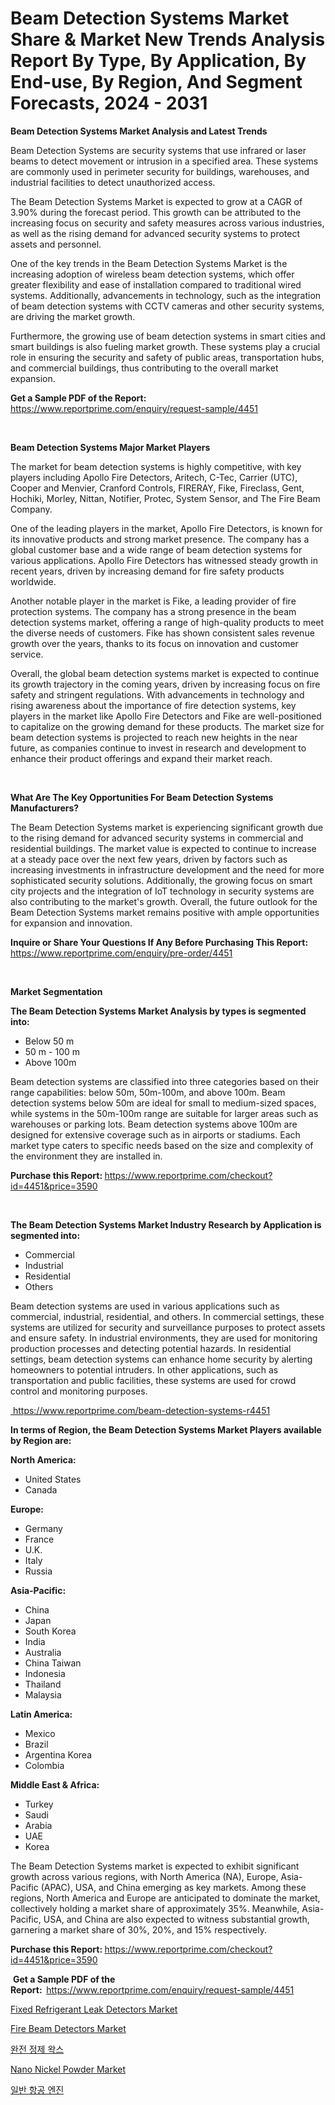 <p><h1>Beam Detection Systems Market Share & Market New Trends Analysis Report By Type, By Application, By End-use, By Region, And Segment Forecasts, 2024 - 2031</h1></p><p><strong>Beam Detection Systems Market Analysis and Latest Trends</strong></p>
<p><p>Beam Detection Systems are security systems that use infrared or laser beams to detect movement or intrusion in a specified area. These systems are commonly used in perimeter security for buildings, warehouses, and industrial facilities to detect unauthorized access.</p><p>The Beam Detection Systems Market is expected to grow at a CAGR of 3.90% during the forecast period. This growth can be attributed to the increasing focus on security and safety measures across various industries, as well as the rising demand for advanced security systems to protect assets and personnel.</p><p>One of the key trends in the Beam Detection Systems Market is the increasing adoption of wireless beam detection systems, which offer greater flexibility and ease of installation compared to traditional wired systems. Additionally, advancements in technology, such as the integration of beam detection systems with CCTV cameras and other security systems, are driving the market growth.</p><p>Furthermore, the growing use of beam detection systems in smart cities and smart buildings is also fueling market growth. These systems play a crucial role in ensuring the security and safety of public areas, transportation hubs, and commercial buildings, thus contributing to the overall market expansion.</p></p>
<p><strong>Get a Sample PDF of the Report:&nbsp;</strong> <a href="https://www.reportprime.com/enquiry/request-sample/4451">https://www.reportprime.com/enquiry/request-sample/4451</a></p>
<p>&nbsp;</p>
<p><strong>Beam Detection Systems Major Market Players</strong></p>
<p><p>The market for beam detection systems is highly competitive, with key players including Apollo Fire Detectors, Aritech, C-Tec, Carrier (UTC), Cooper and Menvier, Cranford Controls, FIRERAY, Fike, Fireclass, Gent, Hochiki, Morley, Nittan, Notifier, Protec, System Sensor, and The Fire Beam Company.</p><p>One of the leading players in the market, Apollo Fire Detectors, is known for its innovative products and strong market presence. The company has a global customer base and a wide range of beam detection systems for various applications. Apollo Fire Detectors has witnessed steady growth in recent years, driven by increasing demand for fire safety products worldwide.</p><p>Another notable player in the market is Fike, a leading provider of fire protection systems. The company has a strong presence in the beam detection systems market, offering a range of high-quality products to meet the diverse needs of customers. Fike has shown consistent sales revenue growth over the years, thanks to its focus on innovation and customer service.</p><p>Overall, the global beam detection systems market is expected to continue its growth trajectory in the coming years, driven by increasing focus on fire safety and stringent regulations. With advancements in technology and rising awareness about the importance of fire detection systems, key players in the market like Apollo Fire Detectors and Fike are well-positioned to capitalize on the growing demand for these products. The market size for beam detection systems is projected to reach new heights in the near future, as companies continue to invest in research and development to enhance their product offerings and expand their market reach.</p></p>
<p>&nbsp;</p>
<p><strong>What Are The Key Opportunities For Beam Detection Systems Manufacturers?</strong></p>
<p><p>The Beam Detection Systems market is experiencing significant growth due to the rising demand for advanced security systems in commercial and residential buildings. The market value is expected to continue to increase at a steady pace over the next few years, driven by factors such as increasing investments in infrastructure development and the need for more sophisticated security solutions. Additionally, the growing focus on smart city projects and the integration of IoT technology in security systems are also contributing to the market's growth. Overall, the future outlook for the Beam Detection Systems market remains positive with ample opportunities for expansion and innovation.</p></p>
<p><strong>Inquire or Share Your Questions If Any Before Purchasing This Report:</strong> <a href="https://www.reportprime.com/enquiry/pre-order/4451">https://www.reportprime.com/enquiry/pre-order/4451</a></p>
<p>&nbsp;</p>
<p><strong>Market Segmentation</strong></p>
<p><strong>The Beam Detection Systems Market Analysis by types is segmented into:</strong></p>
<p><ul><li>Below 50 m</li><li>50 m - 100 m</li><li>Above 100m</li></ul></p>
<p><p>Beam detection systems are classified into three categories based on their range capabilities: below 50m, 50m-100m, and above 100m. Beam detection systems below 50m are ideal for small to medium-sized spaces, while systems in the 50m-100m range are suitable for larger areas such as warehouses or parking lots. Beam detection systems above 100m are designed for extensive coverage such as in airports or stadiums. Each market type caters to specific needs based on the size and complexity of the environment they are installed in.</p></p>
<p><strong>Purchase this Report:&nbsp;</strong><a href="https://www.reportprime.com/checkout?id=4451&price=3590">https://www.reportprime.com/checkout?id=4451&price=3590</a></p>
<p>&nbsp;</p>
<p><strong>The Beam Detection Systems Market Industry Research by Application is segmented into:</strong></p>
<p><ul><li>Commercial</li><li>Industrial</li><li>Residential</li><li>Others</li></ul></p>
<p><p>Beam detection systems are used in various applications such as commercial, industrial, residential, and others. In commercial settings, these systems are utilized for security and surveillance purposes to protect assets and ensure safety. In industrial environments, they are used for monitoring production processes and detecting potential hazards. In residential settings, beam detection systems can enhance home security by alerting homeowners to potential intruders. In other applications, such as transportation and public facilities, these systems are used for crowd control and monitoring purposes.</p></p>
<p><a href="https://www.reportprime.com/beam-detection-systems-r4451">&nbsp;https://www.reportprime.com/beam-detection-systems-r4451</a></p>
<p><strong>In terms of Region, the Beam Detection Systems Market Players available by Region are:</strong></p>
<p>
    <p> <strong> North America: </strong>
        <ul>
            <li>United States</li>
            <li>Canada</li>
        </ul>
        </p> 
    <p> <strong> Europe: </strong>
        <ul>
            <li>Germany</li>
            <li>France</li>
            <li>U.K.</li>
            <li>Italy</li>
            <li>Russia</li>
        </ul>
        </p> 
    <p> <strong> Asia-Pacific: </strong>
        <ul>
            <li>China</li>
            <li>Japan</li>
            <li>South Korea</li>
            <li>India</li>
            <li>Australia</li>
            <li>China Taiwan</li>
            <li>Indonesia</li>
            <li>Thailand</li>
            <li>Malaysia</li>
        </ul>
        </p> 
    <p> <strong> Latin America: </strong>
        <ul>
            <li>Mexico</li>
            <li>Brazil</li>
            <li>Argentina Korea</li>
            <li>Colombia</li>
        </ul>
        </p> 
    <p> <strong> Middle East & Africa: </strong>
        <ul>
            <li>Turkey</li>
            <li>Saudi</li>
            <li>Arabia</li>
            <li>UAE</li>
            <li>Korea</li>
        </ul>
    </p>
    </p>
<p><p>The Beam Detection Systems market is expected to exhibit significant growth across various regions, with North America (NA), Europe, Asia-Pacific (APAC), USA, and China emerging as key markets. Among these regions, North America and Europe are anticipated to dominate the market, collectively holding a market share of approximately 35%. Meanwhile, Asia-Pacific, USA, and China are also expected to witness substantial growth, garnering a market share of 30%, 20%, and 15% respectively.</p></p>
<p><strong>Purchase this Report: </strong><a href="https://www.reportprime.com/checkout?id=4451&price=3590">https://www.reportprime.com/checkout?id=4451&price=3590</a></p>
<p>&nbsp;<strong>Get a Sample PDF of the Report:&nbsp;&nbsp;</strong><a href="https://www.reportprime.com/enquiry/request-sample/4451">https://www.reportprime.com/enquiry/request-sample/4451</a></p>
<p><strong></strong></p>
<p><p><a href="https://medium.com/@raygrimes99/fixed-refrigerant-leak-detectors-market-size-growth-trends-statistics-forecasts-2024-2031-b6b59845d51f">Fixed Refrigerant Leak Detectors Market</a></p><p><a href="https://github.com/sosoelmasry38/Market-Research-Report-List-1/blob/main/fire-beam-detectors-market.md">Fire Beam Detectors Market</a></p><p><a href="https://medium.com/@satrioshop28_42877/2031%EB%85%84%EA%B9%8C%EC%A7%80-8-6-%EC%9D%98-cagr%EB%A1%9C-%ED%99%95%EB%8C%80%EB%90%98%EA%B3%A0-%EC%9E%88%EB%8A%94-%EC%99%84%EC%A0%84-%EC%A0%95%EC%A0%9C-%EC%99%81%EC%8A%A4-%EC%8B%9C%EC%9E%A5-%EA%B7%9C%EB%AA%A8%EC%97%90-%EB%8C%80%ED%95%9C-%ED%86%B5%EC%B0%B0%EB%A0%A5-daa3f9a26bef">완전 정제 왁스</a></p><p><a href="https://medium.com/@pelloscooterist_44143/global-nano-nickel-powder-market-is-projected-to-grow-at-a-cagr-of-8-7-63e396527b88">Nano Nickel Powder Market</a></p><p><a href="https://github.com/hxzi07639916/Market-Research-Report-List-3/blob/main/169443155119.md">일반 항공 엔진</a></p></p>